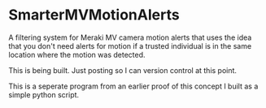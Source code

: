# SmarterMVMotionAlerts
A filtering system for Meraki MV camera motion alerts that uses the idea that you don't need alerts for motion if a trusted individual is in the same location where the motion was detected. 


This is being built. Just posting so I can version control at this point. 


This is a seperate program from an earlier proof of this concept I built as a simple python script. 
